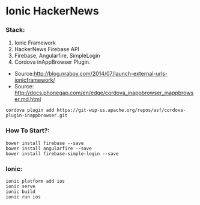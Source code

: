 Ionic HackerNews
================

### Stack:
1. Ionic Framework
2. HackerNews Firebase API
3. Firebase, Angularfire, SimpleLogin
4. Cordova inAppBrowser Plugin.
  * Source:http://blog.nraboy.com/2014/07/launch-external-urls-ionicframework/
  * Source: http://docs.phonegap.com/en/edge/cordova_inappbrowser_inappbrowser.md.html

```
cordova plugin add https://git-wip-us.apache.org/repos/asf/cordova-plugin-inappbrowser.git
```

### How To Start?:
```
bower install firebase --save
bower install angularfire --save
bower install firebase-simple-login --save
```

### Ionic:
```
ionic platform add ios
ionic serve
ionic build
ionic run ios
```
